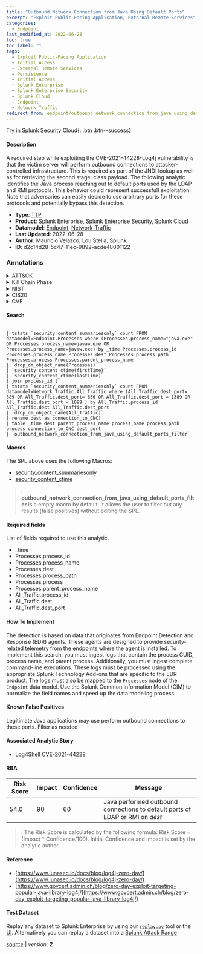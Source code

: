 ```yaml
---
title: "Outbound Network Connection from Java Using Default Ports"
excerpt: "Exploit Public-Facing Application, External Remote Services"
categories:
  - Endpoint
last_modified_at: 2022-06-28
toc: true
toc_label: ""
tags:
  - Exploit Public-Facing Application
  - Initial Access
  - External Remote Services
  - Persistence
  - Initial Access
  - Splunk Enterprise
  - Splunk Enterprise Security
  - Splunk Cloud
  - Endpoint
  - Network_Traffic
redirect_from: endpoint/outbound_network_connection_from_java_using_default_ports/
---
```




[Try in Splunk Security Cloud](https://www.splunk.com/en_us/cyber-security.html){: .btn .btn--success}

#### Description

A required step while exploiting the CVE-2021-44228-Log4j vulnerability is that the victim server will perform outbound connections to attacker-controlled infrastructure. This is required as part of the JNDI lookup as well as for retrieving the second stage .class payload. The following analytic identifies the Java process reaching out to default ports used by the LDAP and RMI protocols. This behavior could represent successfull exploitation. Note that adversaries can easily decide to use arbitrary ports for these protocols and potentially bypass this detection.

- **Type**: [TTP](https://github.com/splunk/security_content/wiki/Detection-Analytic-Types)
- **Product**: Splunk Enterprise, Splunk Enterprise Security, Splunk Cloud
- **Datamodel**: [Endpoint](https://docs.splunk.com/Documentation/CIM/latest/User/Endpoint), [Network_Traffic](https://docs.splunk.com/Documentation/CIM/latest/User/NetworkTraffic)
- **Last Updated**: 2022-06-28
- **Author**: Mauricio Velazco, Lou Stella, Splunk
- **ID**: d2c14d28-5c47-11ec-9892-acde48001122

### Annotations
<details>
  <summary>ATT&CK</summary>

<div markdown="1">

#### [ATT&CK](https://attack.mitre.org/)

| ID          | Technique   | Tactic         |
| ----------- | ----------- |--------------- |
| [T1190](https://attack.mitre.org/techniques/T1190/) | Exploit Public-Facing Application | Initial Access |

| [T1133](https://attack.mitre.org/techniques/T1133/) | External Remote Services | Persistence, Initial Access |

</div>
</details>


<details>
  <summary>Kill Chain Phase</summary>

<div markdown="1">

* Delivery
* Installation


</div>
</details>


<details>
  <summary>NIST</summary>

<div markdown="1">

* DE.CM



</div>
</details>

<details>
  <summary>CIS20</summary>

<div markdown="1">

* CIS 10



</div>
</details>

<details>
  <summary>CVE</summary>

<div markdown="1">


</div>
</details>


#### Search

```

| tstats `security_content_summariesonly` count FROM datamodel=Endpoint.Processes where (Processes.process_name="java.exe" OR Processes.process_name=javaw.exe OR Processes.process_name=javaw.exe) by _time Processes.process_id Processes.process_name Processes.dest Processes.process_path Processes.process Processes.parent_process_name 
| `drop_dm_object_name(Processes)` 
| `security_content_ctime(firstTime)` 
| `security_content_ctime(lastTime)` 
| join process_id [
| tstats `security_content_summariesonly` count FROM datamodel=Network_Traffic.All_Traffic where (All_Traffic.dest_port= 389 OR All_Traffic.dest_port= 636 OR All_Traffic.dest_port = 1389 OR All_Traffic.dest_port = 1099 ) by All_Traffic.process_id All_Traffic.dest All_Traffic.dest_port 
| `drop_dm_object_name(All_Traffic)` 
| rename dest as connection_to_CNC] 
| table _time dest parent_process_name process_name process_path process connection_to_CNC dest_port
| `outbound_network_connection_from_java_using_default_ports_filter`
```

#### Macros
The SPL above uses the following Macros:
* [security_content_summariesonly](https://github.com/splunk/security_content/blob/develop/macros/security_content_summariesonly.yml)
* [security_content_ctime](https://github.com/splunk/security_content/blob/develop/macros/security_content_ctime.yml)

> :information_source:
> **outbound_network_connection_from_java_using_default_ports_filter** is a empty macro by default. It allows the user to filter out any results (false positives) without editing the SPL.



#### Required fields
List of fields required to use this analytic.
* _time
* Processes.process_id
* Processes.process_name
* Processes.dest
* Processes.process_path
* Processes.process
* Processes.parent_process_name
* All_Traffic.process_id
* All_Traffic.dest
* All_Traffic.dest_port



#### How To Implement
The detection is based on data that originates from Endpoint Detection and Response (EDR) agents. These agents are designed to provide security-related telemetry from the endpoints where the agent is installed. To implement this search, you must ingest logs that contain the process GUID, process name, and parent process. Additionally, you must ingest complete command-line executions. These logs must be processed using the appropriate Splunk Technology Add-ons that are specific to the EDR product. The logs must also be mapped to the `Processes` node of the `Endpoint` data model. Use the Splunk Common Information Model (CIM) to normalize the field names and speed up the data modeling process.
#### Known False Positives
Legitimate Java applications may use perform outbound connections to these ports. Filter as needed

#### Associated Analytic Story
* [Log4Shell CVE-2021-44228](/stories/log4shell_cve-2021-44228)




#### RBA

| Risk Score  | Impact      | Confidence   | Message      |
| ----------- | ----------- |--------------|--------------|
| 54.0 | 90 | 60 | Java performed outbound connections to default ports of LDAP or RMI on $dest$ |


> :information_source:
> The Risk Score is calculated by the following formula: Risk Score = (Impact * Confidence/100). Initial Confidence and Impact is set by the analytic author.


#### Reference

* [https://www.lunasec.io/docs/blog/log4j-zero-day/](https://www.lunasec.io/docs/blog/log4j-zero-day/)
* [https://www.govcert.admin.ch/blog/zero-day-exploit-targeting-popular-java-library-log4j/](https://www.govcert.admin.ch/blog/zero-day-exploit-targeting-popular-java-library-log4j/)



#### Test Dataset
Replay any dataset to Splunk Enterprise by using our [`replay.py`](https://github.com/splunk/attack_data#using-replaypy) tool or the [UI](https://github.com/splunk/attack_data#using-ui).
Alternatively you can replay a dataset into a [Splunk Attack Range](https://github.com/splunk/attack_range#replay-dumps-into-attack-range-splunk-server)




[*source*](https://github.com/splunk/security_content/tree/develop/detections/endpoint/outbound_network_connection_from_java_using_default_ports.yml) \| *version*: **2**
